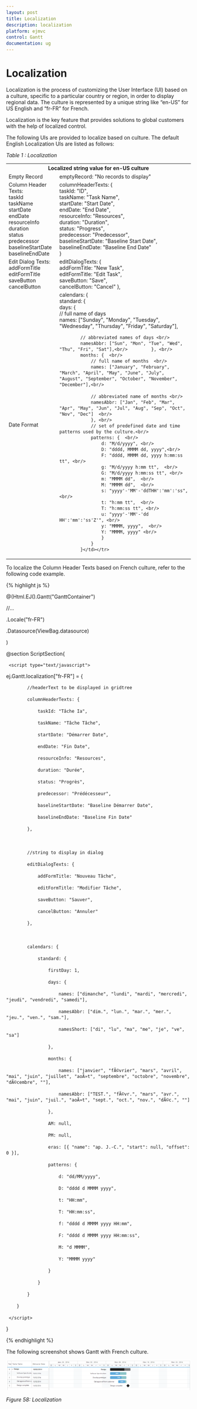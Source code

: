 ```yaml
---
layout: post
title: Localization
description: localization
platform: ejmvc
control: Gantt
documentation: ug
---
```


# Localization

Localization is the process of customizing the User Interface (UI) based on a culture, specific to a particular country or region, in order to display regional data. The culture is represented by a unique string like “en-US” for US English and “fr-FR” for French.

Localization is the key feature that provides solutions to global customers with the help of localized control. 

The following UIs are provided to localize based on culture. The default English Localization UIs are listed as follows:

_Table 1 : Localization_

<table>
<tr>
<th colspan = "2">
Localized string value for en-US culture</th></tr>
<tr>
<td>
Empty Record</td><td>
emptyRecord: "No records to display"</td></tr>
<tr>
<td>
Column Header Texts:<br/>
taskId<br/>
taskName<br/>
startDate<br/>
endDate<br/>
resourceInfo<br/>
duration<br/>
status<br/>
predecessor<br/>
baselineStartDate<br/>
baselineEndDate</td><td>
columnHeaderTexts: {  <br/>  
taskId: "ID",<br/>
taskName: "Task Name", <br/>
startDate: "Start Date",<br/>
endDate: "End Date",<br/>
resourceInfo: "Resources",<br/>
duration: "Duration",<br/>
status: "Progress",<br/>
predecessor: "Predecessor",<br/>
 baselineStartDate: "Baseline Start Date",<br/>
 baselineEndDate: "Baseline End Date"<br/>
 }</td></tr>
<tr>
<td>
Edit Dialog Texts:<br/>
addFormTitle<br/>
editFormTitle<br/>
saveButton<br/>
cancelButton</td><td>
editDialogTexts: {<br/>
addFormTitle: "New Task",<br/>
editFormTitle: "Edit Task",<br/>
saveButton: "Save",<br/>
cancelButton: "Cancel" },</td></tr>
<tr>
<td>
Date Format</td><td>
calendars: {<br/>
     standard: {   <br/>
		days: {  <br/>
			// full name of days  <br/>
			names: ["Sunday", "Monday", "Tuesday", "Wednesday", "Thursday", "Friday", "Saturday"],<br/>

			// abbreviated names of days <br/>
            namesAbbr: ["Sun", "Mon", "Tue", "Wed", "Thu", "Fri", "Sat"],<br/>         }, <br/>
			months: {  <br/>           
				// full name of months  <br/>
				names: ["January", "February", "March", "April", "May", "June", "July", "August", "September", "October", "November", "December"],<br/>

				// abbreviated name of months <br/>
				namesAbbr: ["Jan", "Feb", "Mar", "Apr", "May", "Jun", "Jul", "Aug", "Sep", "Oct", "Nov", "Dec"]  <br/>     
				}, <br/>
				// set of predefined date and time patterns used by the culture.<br/>
				patterns: {  <br/>
					d: "M/d/yyyy", <br/>
					D: "dddd, MMMM dd, yyyy",<br/>
					F: "dddd, MMMM dd, yyyy h:mm:ss tt", <br/>
					g: "M/d/yyyy h:mm tt",  <br/>
					G: "M/d/yyyy h:mm:ss tt", <br/>
					m: "MMMM dd",  <br/>
					M: "MMMM dd",  <br/>
					s: "yyyy'-'MM'-'ddTHH':'mm':'ss",<br/>
					t: "h:mm tt",  <br/>       
					T: "h:mm:ss tt", <br/>    
					u: "yyyy'-'MM'-'dd HH':'mm':'ss'Z'", <br/> 
					y: "MMMM, yyyy",  <br/>    
					Y: "MMMM, yyyy" <br/>   
					} 
				}
			}</td></tr>
</table>


To localize the Column Header Texts based on French culture, refer to the following code example.


{% highlight js %}



@(Html.EJ().Gantt("GanttContainer")

//...

.Locale("fr-FR")

.Datasource(ViewBag.datasource)

)



@section ScriptSection{

     <script type="text/javascript">



ej.Gantt.localization["fr-FR"] = {



            //headerText to be displayed in gridtree

            columnHeaderTexts: {

                taskId: "Tâche Ia",

                taskName: "Tâche Tâche",

                startDate: "Démarrer Date",

                endDate: "Fin Date",

                resourceInfo: "Resources",

                duration: "Durée",

                status: "Progrès",

                predecessor: "Prédécesseur",

                baselineStartDate: "Baseline Démarrer Date",

                baselineEndDate: "Baseline Fin Date"

            },



            //string to display in dialog 

            editDialogTexts: {

                addFormTitle: "Nouveau Tâche",

                editFormTitle: "Modifier Tâche",

                saveButton: "Sauver",

                cancelButton: "Annuler"

            },



            calendars: {

                standard: {

                    firstDay: 1,

                    days: {

                        names: ["dimanche", "lundi", "mardi", "mercredi", "jeudi", "vendredi", "samedi"],

                        namesAbbr: ["dim.", "lun.", "mar.", "mer.", "jeu.", "ven.", "sam."],

                        namesShort: ["di", "lu", "ma", "me", "je", "ve", "sa"]

                    },

                    months: {

                        names: ["janvier", "fÃ©vrier", "mars", "avril", "mai", "juin", "juillet", "aoÃ»t", "septembre", "octobre", "novembre", "dÃ©cembre", ""],

                        namesAbbr: ["TEST.", "fÃ©vr.", "mars", "avr.", "mai", "juin", "juil.", "aoÃ»t", "sept.", "oct.", "nov.", "dÃ©c.", ""]

                    },

                    AM: null,

                    PM: null,

                    eras: [{ "name": "ap. J.-C.", "start": null, "offset": 0 }],

                    patterns: {

                        d: "dd/MM/yyyy",

                        D: "dddd d MMMM yyyy",

                        t: "HH:mm",

                        T: "HH:mm:ss",

                        f: "dddd d MMMM yyyy HH:mm",

                        F: "dddd d MMMM yyyy HH:mm:ss",

                        M: "d MMMM",

                        Y: "MMMM yyyy"

                    }

                }

            }

        }

     </script>

 }

{% endhighlight %}





The following screenshot shows Gantt with French culture.



![](Localization_images/Localization_img1.png)

_Figure 58: Localization_

